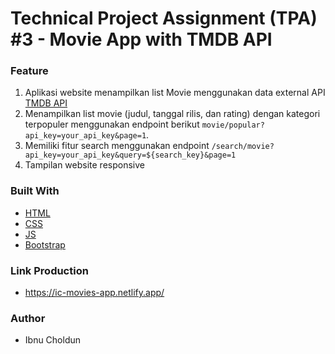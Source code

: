 # Technical Project Assignment (TPA) #3 - Movie App with TMDB API

### Feature

1. Aplikasi website menampilkan list Movie menggunakan data external API [TMDB API](https://developers.themoviedb.org/3/getting-started/introduction)
2. Menampilkan list movie (judul, tanggal rilis, dan rating) dengan kategori terpopuler menggunakan endpoint berikut `movie/popular?api_key=your_api_key&page=1`.
3. Memiliki fitur search menggunakan endpoint  `/search/movie?api_key=your_api_key&query=${search_key}&page=1`
4. Tampilan website responsive

### Built With
- [HTML](https://www.w3schools.com/html/)
- [CSS](https://www.w3schools.com/css/)
- [JS](https://www.javascript.com/)
- [Bootstrap](https://getbootstrap.com/)

### Link Production
- https://ic-movies-app.netlify.app/

### Author
- Ibnu Choldun
